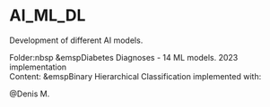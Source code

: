 # AI_ML_DL

Development of different AI models.<br>

Folder:nbsp     &emspDiabetes Diagnoses - 14 ML models. 2023 implementation<br>
Content:    &emspBinary Hierarchical Classification implemented with:

@Denis M.
